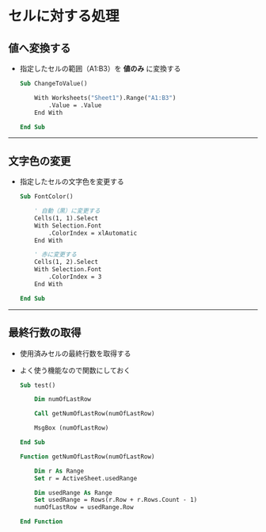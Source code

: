 # セルに対する処理

## 値へ変換する

* 指定したセルの範囲（A1:B3）を **値のみ** に変換する

  ```vb
  Sub ChangeToValue()

      With Worksheets("Sheet1").Range("A1:B3")
          .Value = .Value
      End With

  End Sub
  ```

---

## 文字色の変更

* 指定したセルの文字色を変更する

  ```vb
  Sub FontColor()

      ' 自動（黒）に変更する
      Cells(1, 1).Select
      With Selection.Font
          .ColorIndex = xlAutomatic
      End With

      ' 赤に変更する
      Cells(1, 2).Select
      With Selection.Font
          .ColorIndex = 3
      End With

  End Sub
  ```

---

## 最終行数の取得

* 使用済みセルの最終行数を取得する
* よく使う機能なので関数にしておく

  ```vb
  Sub test()

      Dim numOfLastRow

      Call getNumOfLastRow(numOfLastRow)

      MsgBox (numOfLastRow)

  End Sub

  Function getNumOfLastRow(numOfLastRow)

      Dim r As Range
      Set r = ActiveSheet.usedRange

      Dim usedRange As Range
      Set usedRange = Rows(r.Row + r.Rows.Count - 1)
      numOfLastRow = usedRange.Row

  End Function
  ```
